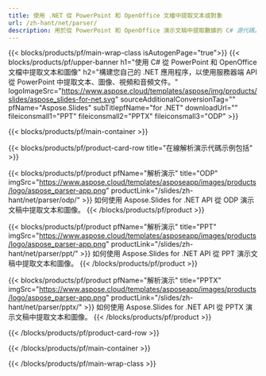 ```yaml
---
title: 使用 .NET 從 PowerPoint 和 OpenOffice 文檔中提取文本或對象
url: /zh-hant/net/parser/
description: 用於從 PowerPoint 和 OpenOffice 演示文稿中提取數據的 C# 源代碼。
---
```


{{< blocks/products/pf/main-wrap-class isAutogenPage="true">}}
{{< blocks/products/pf/upper-banner h1="使用 C# 從 PowerPoint 和 OpenOffice 文檔中提取文本和圖像" h2="構建您自己的 .NET 應用程序，以使用服務器端 API 從 PowerPoint 中提取文本、圖像、視頻和音頻文件。" logoImageSrc="https://www.aspose.cloud/templates/aspose/img/products/slides/aspose_slides-for-net.svg" sourceAdditionalConversionTag="" pfName="Aspose.Slides" subTitlepfName="for .NET" downloadUrl="" fileiconsmall1="PPT" fileiconsmall2="PPTX" fileiconsmall3="ODP" >}}

{{< blocks/products/pf/main-container >}}

{{< blocks/products/pf/product-card-row title="在線解析演示代碼示例包括" >}}

{{< blocks/products/pf/product pfName="解析演示" title="ODP" imgSrc="https://www.aspose.cloud/templates/asposeapp/images/products/logo/aspose_parser-app.png" productLink="/slides/zh-hant/net/parser/odp/" >}}
如何使用 Aspose.Slides for .NET API 從 ODP 演示文稿中提取文本和圖像。
{{< /blocks/products/pf/product >}}

{{< blocks/products/pf/product pfName="解析演示" title="PPT" imgSrc="https://www.aspose.cloud/templates/asposeapp/images/products/logo/aspose_parser-app.png" productLink="/slides/zh-hant/net/parser/ppt/" >}}
如何使用 Aspose.Slides for .NET API 從 PPT 演示文稿中提取文本和圖像。
{{< /blocks/products/pf/product >}}

{{< blocks/products/pf/product pfName="解析演示" title="PPTX" imgSrc="https://www.aspose.cloud/templates/asposeapp/images/products/logo/aspose_parser-app.png" productLink="/slides/zh-hant/net/parser/pptx/" >}}
如何使用 Aspose.Slides for .NET API 從 PPTX 演示文稿中提取文本和圖像。
{{< /blocks/products/pf/product >}}



{{< /blocks/products/pf/product-card-row >}}

{{< /blocks/products/pf/main-container >}}
    
{{< /blocks/products/pf/main-wrap-class >}}